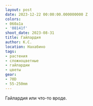 ```yaml
---
layout: post
date: 2023-12-22 00:00:00.000000000 Z
colors:
- 060a1a
- '08141f'
shoot_date: 2023-08-31
title: Гайлардия
author: К.С.
location: Нахабино
tags:
- растения
- сложноцветные
- гайлардии
- цветы
gear:
- 70D
- 55-250mm
---
```

Гайлардия или что-то вроде.

